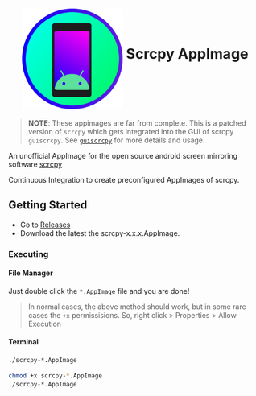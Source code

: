<h1 align="center">
	<img src="scrcpy.png" alt="scrcpy" height=200 width=200 align="middle">
	Scrcpy AppImage
</h1>

> **NOTE**: These appimages are far from complete. This is a patched version of 
`scrcpy` which gets integrated into the GUI of scrcpy `guiscrcpy`.
See [`guiscrcpy`](/srevinsaju/guiscrcpy) for more details and usage.

An unofficial AppImage for the open source android screen mirroring software
[scrcpy](https://github.com/Genymobile/scrcpy)

Continuous Integration to create preconfigured AppImages of scrcpy. 

## Getting Started
* Go to [Releases](https://github.com/srevinsaju/scrcpy-appimage/releases)
* Download the latest the scrcpy-x.x.x.AppImage. 

### Executing
#### File Manager
Just double click the `*.AppImage` file and you are done!

> In normal cases, the above method should work, but in some rare cases
the `+x` permissisions. So, right click > Properties > Allow Execution

#### Terminal 
```bash
./scrcpy-*.AppImage
```
```bash
chmod +x scrcpy-*.AppImage
./scrcpy-*.AppImage
```
